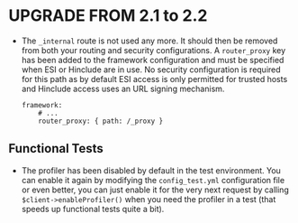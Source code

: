 UPGRADE FROM 2.1 to 2.2
=======================

 * The ``_internal`` route is not used any more. It should then be removed from
   both your routing and security configurations. A ``router_proxy`` key has
   been added to the framework configuration and must be specified when ESI or
   Hinclude are in use. No security configuration is required for this path as
   by default ESI access is only permitted for trusted hosts and Hinclude access
   uses an URL signing mechanism.

   ```
   framework:
       # ...
       router_proxy: { path: /_proxy }
   ```

Functional Tests
----------------

 * The profiler has been disabled by default in the test environment. You can
   enable it again by modifying the ``config_test.yml`` configuration file or
   even better, you can just enable it for the very next request by calling
   ``$client->enableProfiler()`` when you need the profiler in a test (that
   speeds up functional tests quite a bit).
